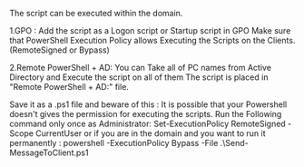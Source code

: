 The script can be executed within the domain.

1.GPO :
Add the script as a Logon script or Startup script in GPO
Make sure that PowerShell Execution Policy allows Executing the Scripts on the Clients.(RemoteSigned or Bypass)

2.Remote PowerShell + AD:
You can Take all of PC names from Active Directory and Execute the script on all of them
The script is placed in "Remote PowerShell + AD:" file.


Save it as a .ps1 file and beware of this :
It is possible that your Powershell doesn't gives the permission for executing the scripts. Run the Following command only once as Administrator:
   Set-ExecutionPolicy RemoteSigned -Scope CurrentUser
or if you are in the domain and you want to run it permanently :
powershell -ExecutionPolicy Bypass -File .\Send-MessageToClient.ps1
